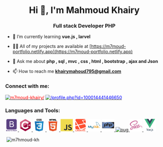 <h1 align="center">Hi 👋, I'm Mahmoud Khairy</h1>
<h3 align="center">Full stack Developer PHP</h3>

- 🌱 I’m currently learning **vue.js , larvel**

- 👨‍💻 All of my projects are available at [https://m7moud-portfolio.netlify.app](https://m7moud-portfolio.netlify.app)

- 💬 Ask me about **php , sql , mvc , css , html , bootstrap , ajax and Json**

- 📫 How to reach me **khairymahoud795@gmail.com**

<h3 align="left">Connect with me:</h3>
<p align="left">
<a href="https://linkedin.com/in/m7moud-khairy/" target="blank"><img align="center" src="https://cdn.jsdelivr.net/npm/simple-icons@3.0.1/icons/linkedin.svg" alt="m7moud-khairy/" height="30" width="40"  style="color:red" /></a>
<a href="https://fb.com//profile.php?id=100014441446650" target="blank"><img align="center" src="https://cdn.jsdelivr.net/npm/simple-icons@3.0.1/icons/facebook.svg" alt="/profile.php?id=100014441446650" height="30" width="40" style="color:blue" /></a>
</p>

<h3 align="left">Languages and Tools:</h3>
<p align="left"> <a href="https://getbootstrap.com" target="_blank"> <img src="https://raw.githubusercontent.com/devicons/devicon/master/icons/bootstrap/bootstrap-plain-wordmark.svg" alt="bootstrap" width="40" height="40"/> </a> <a href="https://www.w3schools.com/cpp/" target="_blank"> <img src="https://raw.githubusercontent.com/devicons/devicon/master/icons/cplusplus/cplusplus-original.svg" alt="cplusplus" width="40" height="40"/> </a> <a href="https://www.w3schools.com/css/" target="_blank"> <img src="https://raw.githubusercontent.com/devicons/devicon/master/icons/css3/css3-original-wordmark.svg" alt="css3" width="40" height="40"/> </a> <a href="https://www.w3.org/html/" target="_blank"> <img src="https://raw.githubusercontent.com/devicons/devicon/master/icons/html5/html5-original-wordmark.svg" alt="html5" width="40" height="40"/> </a> <a href="https://developer.mozilla.org/en-US/docs/Web/JavaScript" target="_blank"> <img src="https://raw.githubusercontent.com/devicons/devicon/master/icons/javascript/javascript-original.svg" alt="javascript" width="40" height="40"/> </a> <a href="https://laravel.com/" target="_blank"> <img src="https://raw.githubusercontent.com/devicons/devicon/master/icons/laravel/laravel-plain-wordmark.svg" alt="laravel" width="40" height="40"/> </a> <a href="https://www.mysql.com/" target="_blank"> <img src="https://raw.githubusercontent.com/devicons/devicon/master/icons/mysql/mysql-original-wordmark.svg" alt="mysql" width="40" height="40"/> </a> <a href="https://www.php.net" target="_blank"> <img src="https://raw.githubusercontent.com/devicons/devicon/master/icons/php/php-original.svg" alt="php" width="40" height="40"/> </a> <a href="https://pugjs.org" target="_blank"> <img src="https://cdn.worldvectorlogo.com/logos/pug.svg" alt="pug" width="40" height="40"/> </a> <a href="https://sass-lang.com" target="_blank"> <img src="https://raw.githubusercontent.com/devicons/devicon/master/icons/sass/sass-original.svg" alt="sass" width="40" height="40"/> </a> <a href="https://vuejs.org/" target="_blank"> <img src="https://raw.githubusercontent.com/devicons/devicon/master/icons/vuejs/vuejs-original-wordmark.svg" alt="vuejs" width="40" height="40"/> </a> </p>

<p>&nbsp;<img align="center" src="https://github-readme-stats.vercel.app/api?username=m7hmoud-kh&show_icons=true&locale=en" alt="m7hmoud-kh" /></p>


